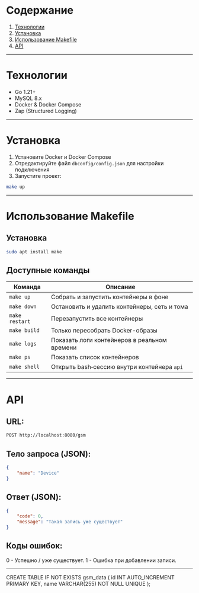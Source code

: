 # Содержание

1. [Технологии](#технологии)  
2. [Установка](#установка)  
3. [Использование Makefile](#использование-makefile)  
4. [API](#api)  

----------------------------------------------------------------------------------------------------------------------------------

# Технологии

- Go 1.21+
- MySQL 8.x
- Docker & Docker Compose
- Zap (Structured Logging)

----------------------------------------------------------------------------------------------------------------------------------

# Установка

1. Установите Docker и Docker Compose  
2. Отредактируйте файл `dbconfig/config.json` для настройки подключения  
3. Запустите проект: 
``` bash
make up
```

----------------------------------------------------------------------------------------------------------------------------------

# Использование Makefile

## Установка 
```bash
sudo apt install make
```
## Доступные команды

| Команда        | Описание                                              |
|----------------|-------------------------------------------------------|
| `make up`      | Собрать и запустить контейнеры в фоне                 |
| `make down`    | Остановить и удалить контейнеры, сеть и тома          |
| `make restart` | Перезапустить все контейнеры                          |
| `make build`   | Только пересобрать Docker-образы                      |
| `make logs`    | Показать логи контейнеров в реальном времени          |
| `make ps`      | Показать список контейнеров                           |
| `make shell`   | Открыть bash‑сессию внутри контейнера `api`           |

----------------------------------------------------------------------------------------------------------------------------------

# API

## URL:

``` bash
POST http://localhost:8080/gsm
```

## Тело запроса (JSON):

``` json
{
    "name": "Device"
}
```

## Ответ (JSON):

``` json
{
    "code": 0,
    "message": "Такая запись уже существует"
}
```

## Коды ошибок:
0 - Успешно / уже существует.
1 - Ошибка при добавлении записи.

----------------------------------------------------------------------------------------------------------------------------------

CREATE TABLE IF NOT EXISTS gsm_data (
    id INT AUTO_INCREMENT PRIMARY KEY,
    name VARCHAR(255) NOT NULL UNIQUE
);
```
